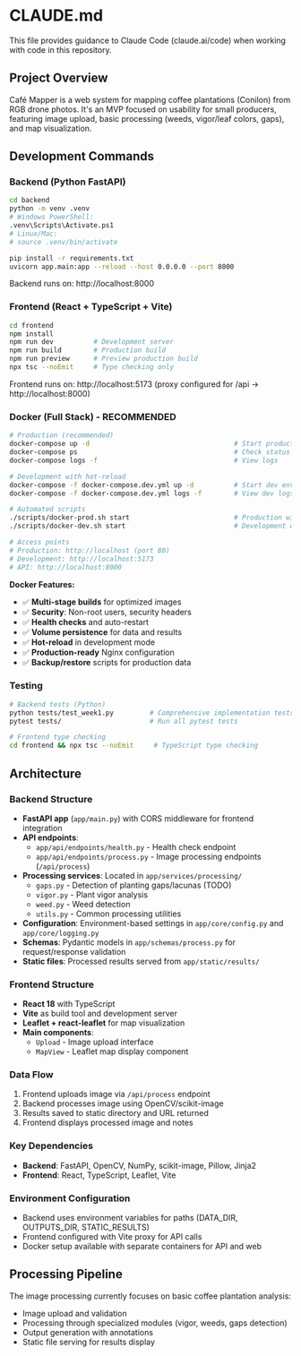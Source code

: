 # CLAUDE.md

This file provides guidance to Claude Code (claude.ai/code) when working with code in this repository.

## Project Overview

Café Mapper is a web system for mapping coffee plantations (Conilon) from RGB drone photos. It's an MVP focused on usability for small producers, featuring image upload, basic processing (weeds, vigor/leaf colors, gaps), and map visualization.

## Development Commands

### Backend (Python FastAPI)
```bash
cd backend
python -m venv .venv
# Windows PowerShell:
.venv\Scripts\Activate.ps1
# Linux/Mac:
# source .venv/bin/activate

pip install -r requirements.txt
uvicorn app.main:app --reload --host 0.0.0.0 --port 8000
```
Backend runs on: http://localhost:8000

### Frontend (React + TypeScript + Vite)
```bash
cd frontend
npm install
npm run dev          # Development server
npm run build        # Production build
npm run preview      # Preview production build
npx tsc --noEmit     # Type checking only
```
Frontend runs on: http://localhost:5173 (proxy configured for /api -> http://localhost:8000)

### Docker (Full Stack) - RECOMMENDED
```bash
# Production (recommended)
docker-compose up -d                                    # Start production environment
docker-compose ps                                       # Check status
docker-compose logs -f                                  # View logs

# Development with hot-reload
docker-compose -f docker-compose.dev.yml up -d          # Start dev environment
docker-compose -f docker-compose.dev.yml logs -f        # View dev logs

# Automated scripts
./scripts/docker-prod.sh start                          # Production with automation
./scripts/docker-dev.sh start                           # Development with automation

# Access points
# Production: http://localhost (port 80)
# Development: http://localhost:5173
# API: http://localhost:8000
```

**Docker Features:**
- ✅ **Multi-stage builds** for optimized images
- ✅ **Security**: Non-root users, security headers
- ✅ **Health checks** and auto-restart
- ✅ **Volume persistence** for data and results  
- ✅ **Hot-reload** in development mode
- ✅ **Production-ready** Nginx configuration
- ✅ **Backup/restore** scripts for production data

### Testing
```bash
# Backend tests (Python)
python tests/test_week1.py         # Comprehensive implementation tests
pytest tests/                      # Run all pytest tests

# Frontend type checking
cd frontend && npx tsc --noEmit     # TypeScript type checking
```

## Architecture

### Backend Structure
- **FastAPI app** (`app/main.py`) with CORS middleware for frontend integration
- **API endpoints**:
  - `app/api/endpoints/health.py` - Health check endpoint
  - `app/api/endpoints/process.py` - Image processing endpoints (`/api/process`)
- **Processing services**: Located in `app/services/processing/`
  - `gaps.py` - Detection of planting gaps/lacunas (TODO)
  - `vigor.py` - Plant vigor analysis 
  - `weed.py` - Weed detection
  - `utils.py` - Common processing utilities
- **Configuration**: Environment-based settings in `app/core/config.py` and `app/core/logging.py`
- **Schemas**: Pydantic models in `app/schemas/process.py` for request/response validation
- **Static files**: Processed results served from `app/static/results/`

### Frontend Structure
- **React 18** with TypeScript
- **Vite** as build tool and development server
- **Leaflet + react-leaflet** for map visualization
- **Main components**:
  - `Upload` - Image upload interface
  - `MapView` - Leaflet map display component

### Data Flow
1. Frontend uploads image via `/api/process` endpoint
2. Backend processes image using OpenCV/scikit-image
3. Results saved to static directory and URL returned
4. Frontend displays processed image and notes

### Key Dependencies
- **Backend**: FastAPI, OpenCV, NumPy, scikit-image, Pillow, Jinja2
- **Frontend**: React, TypeScript, Leaflet, Vite

### Environment Configuration
- Backend uses environment variables for paths (DATA_DIR, OUTPUTS_DIR, STATIC_RESULTS)
- Frontend configured with Vite proxy for API calls
- Docker setup available with separate containers for API and web

## Processing Pipeline
The image processing currently focuses on basic coffee plantation analysis:
- Image upload and validation
- Processing through specialized modules (vigor, weeds, gaps detection)
- Output generation with annotations
- Static file serving for results display